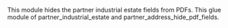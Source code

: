 This module hides the partner industrial estate fields from PDFs.
This glue module of partner_industrial_estate and partner_address_hide_pdf_fields.
